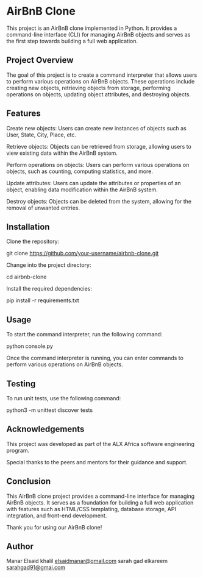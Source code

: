 # AirBnB Clone

This project is an AirBnB clone implemented in Python. It provides a command-line interface (CLI) for managing AirBnB objects and serves as the first step towards building a full web application.

## Project Overview

The goal of this project is to create a command interpreter that allows users to perform various operations on AirBnB objects. These operations include creating new objects, retrieving objects from storage, performing operations on objects, updating object attributes, and destroying objects.

## Features

Create new objects: Users can create new instances of objects such as User, State, City, Place, etc.

Retrieve objects: Objects can be retrieved from storage, allowing users to view existing data within the AirBnB system.

Perform operations on objects: Users can perform various operations on objects, such as counting, computing statistics, and more.

Update attributes: Users can update the attributes or properties of an object, enabling data modification within the AirBnB system.

Destroy objects: Objects can be deleted from the system, allowing for the removal of unwanted entries.

## Installation

Clone the repository:

git clone <https://github.com/your-username/airbnb-clone.git>

Change into the project directory:

cd airbnb-clone

Install the required dependencies:

pip install -r requirements.txt

## Usage

To start the command interpreter, run the following command:

python console.py

Once the command interpreter is running, you can enter commands to perform various operations on AirBnB objects.

## Testing

To run unit tests, use the following command:

python3 -m unittest discover tests

## Acknowledgements

This project was developed as part of the ALX Africa software engineering program.

Special thanks to the peers and mentors for their guidance and support.

## Conclusion

This AirBnB clone project provides a command-line interface for managing AirBnB objects. It serves as a foundation for building a full web application with features such as HTML/CSS templating, database storage, API integration, and front-end development.

Thank you for using our AirBnB clone!

## Author

Manar Elsaid khalil <elsaidmanar@gmail.com>
sarah gad elkareem <sarahgad91@gmai.com>
